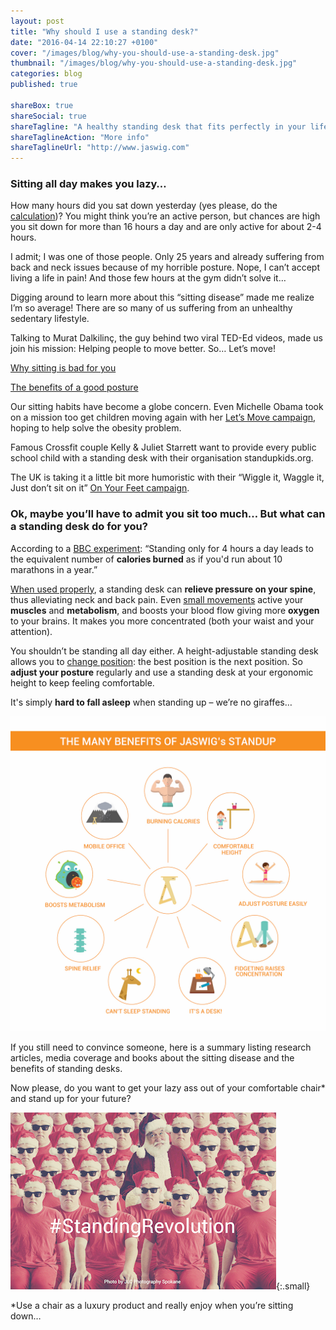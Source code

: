 ```yaml
---
layout: post
title: "Why should I use a standing desk?"
date: "2016-04-14 22:10:27 +0100"
cover: "/images/blog/why-you-should-use-a-standing-desk.jpg"
thumbnail: "/images/blog/why-you-should-use-a-standing-desk.jpg"
categories: blog
published: true

shareBox: true
shareSocial: true
shareTagline: "A healthy standing desk that fits perfectly in your life"
shareTaglineAction: "More info"
shareTaglineUrl: "http://www.jaswig.com"
---
```


### Sitting all day makes you lazy… 

How many hours did you sat down yesterday (yes please, do the [calculation](http://www.juststand.org/tabid/866/Default.aspx))? You might think you’re an active person, but chances are high you sit down for more than 16 hours a day and are only active for about 2-4 hours.
<!--more-->
I admit; I was one of those people. Only 25 years and already suffering from back and neck issues because of my horrible posture. Nope, I can’t accept living a life in pain! And those few hours at the gym didn’t solve it…

Digging around to learn more about this “sitting disease” made me realize I’m so average! There are so many of us suffering from an unhealthy sedentary lifestyle. 

Talking to Murat Dalkilinç, the guy behind two viral TED-Ed videos, made us join his mission: Helping people to move better. So… Let’s move! 

[Why sitting is bad for you](http://ed.ted.com/lessons/why-sitting-is-bad-for-you-murat-dalkilinc)

[The benefits of a good posture](http://ed.ted.com/lessons/the-benefits-of-good-posture-murat-dalkinic)

Our sitting habits have become a globe concern. Even Michelle Obama took on a mission too get children moving again with her [Let’s Move campaign](http://www.letsmove.gov), hoping to help solve the obesity problem. 

Famous Crossfit couple Kelly & Juliet Starrett want to provide every public school child with a standing desk with their organisation standupkids.org. 

The UK is taking it a little bit more humoristic with their “Wiggle it, Waggle it, Just don’t sit on it” [On Your Feet campaign](http://www.getbritainstanding.org).


### Ok, maybe you’ll have to admit you sit too much… But what can a standing desk do for you?
According to a [BBC experiment](http://www.bbc.co.uk/programmes/articles/31TVF5dHY342pN9pPgJ30rg/the-big-standing-up-experiment): “Standing only for 4 hours a day leads to the equivalent number of **calories burned** as if you'd run about 10 marathons in a year.”

[When used properly](http://www.gadgetreview.com/how-to-properly-use-a-standing-desk), a standing desk can **relieve pressure on your spine**, thus alleviating neck and back pain. 
Even [small movements](http://www.womenshealthmag.com/fitness/sedentary-lifestyle) active your **muscles** and **metabolism**, and boosts your blood flow giving more **oxygen** to your brains. It makes you more concentrated (both your waist and your attention). 

You shouldn’t be standing all day either. A height-adjustable standing desk allows you to [change position](http://www.fastcompany.com/3021985/work-smart/the-science-of-posture-why-sitting-up-straight-makes-you-happier-and-more-product): the best position is the next position. So **adjust your posture** regularly and use a standing desk at your ergonomic height to keep feeling comfortable.

It's simply **hard to fall asleep** when standing up – we’re no giraffes… 

![Benefits of a JASWIG StandUp Desk](/images/blog/why-jaswig-infographic.jpg)

If you still need to convince someone, here is a summary listing research articles, media coverage and books about the sitting disease and the benefits of standing desks.

Now please, do you want to get your lazy ass out of your comfortable chair* and stand up for your future?

![Standing Revolution](/images/blog/standing-revolution.jpg){:.small}

*Use a chair as a luxury product and really enjoy when you’re sitting down… 
